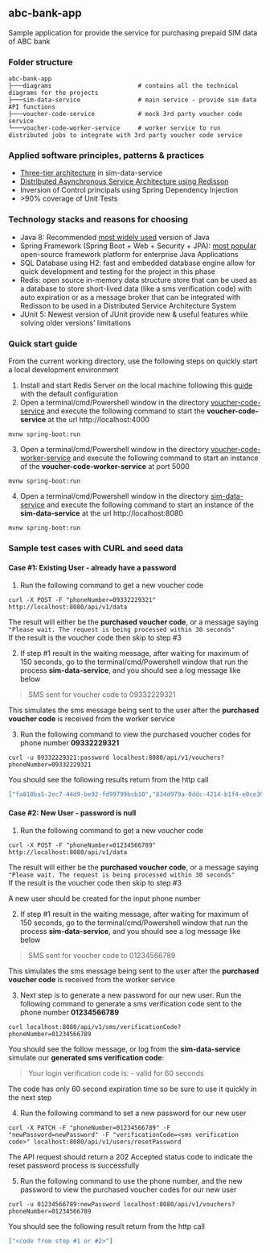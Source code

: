 ## abc-bank-app
Sample application for provide the service for purchasing prepaid SIM data of ABC bank

### Folder structure
```
abc-bank-app
├───diagrams                        # contains all the technical diagrams for the projects
├───sim-data-service                # main service - provide sim data API functions
├───voucher-code-service            # mock 3rd party voucher code service
└───voucher-code-worker-service     # worker service to run distributed jobs to integrate with 3rd party voucher code service
```

### Applied software principles, patterns & practices
* [Three-tier architecture](https://en.wikipedia.org/wiki/Multitier_architecture#Three-tier_architecture) in sim-data-service
* [Distributed Asynchronous Service Architecture using Redisson](https://github.com/redisson/redisson/wiki/9.-distributed-services)
* Inversion of Control principals using Spring Dependency Injection
* \>90% coverage of Unit Tests

### Technology stacks and reasons for choosing
* Java 8: Recommended [most widely used](https://snyk.io/blog/developers-dont-want-to-leave-java-8-as-64-hold-firm-on-their-preferred-release/) version of Java
* Spring Framework (Spring Boot + Web + Security + JPA): [most popular](https://snyk.io/blog/jvm-ecosystem-report-2018-platform-application/) open-source framework platform for enterprise Java Applications
* SQL Database using H2: fast and embedded database engine allow for quick development and testing for the project in this phase
* Redis: open source in-memory data structure store that can be used as a database to store short-lived data (like a sms verification code) with auto expiration or as a message broker that can be integrated with Redisson to be used in a Distributed Service Architecture System
* JUnit 5: Newest version of JUnit provide new & useful features while solving older versions' limitations

### Quick start guide
From the current working directory, use the following steps on quickly start a local development environment

1. Install and start Redis Server on the local machine following this [guide](https://redislabs.com/get-started-with-redis/) with the default configuration
2. Open a terminal/cmd/Powershell window in the directory [voucher-code-service](voucher-code-service) and execute the following command to start the **voucher-code-service** at the url http://localhost:4000
```shell
mvnw spring-boot:run
```
3. Open a terminal/cmd/Powershell window in the directory [voucher-code-worker-service](voucher-code-worker-service) and execute the following command to start an instance of the **voucher-code-worker-service** at port 5000
```shell
mvnw spring-boot:run
```
4. Open a terminal/cmd/Powershell window in the directory [sim-data-service](sim-data-service) and execute the following command to start an instance of the **sim-data-service** at the url http://localhost:8080
```shell
mvnw spring-boot:run
```

### Sample test cases with CURL and seed data

#### Case #1: Existing User - already have a password
1. Run the following command to get a new voucher code
```shell
curl -X POST -F "phoneNumber=09332229321" http://localhost:8080/api/v1/data
```
The result will either be the **purchased voucher code**, or a message saying `"Please wait. The request is being processed within 30 seconds"`  
If the result is the voucher code then skip to step #3

2. If step #1 result in the waiting message, after waiting for maximum of 150 seconds, go to the terminal/cmd/Powershell window that run the process **sim-data-service**, and you should see a log message like below
> SMS sent for voucher code <random code> to 09332229321

This simulates the sms message being sent to the user after the **purchased voucher code** is received from the worker service

3. Run the following command to view the purchased voucher codes for phone number **09332229321**
```shell
curl -u 09332229321:password localhost:8080/api/v1/vouchers?phoneNumber=09332229321
```
You should see the following results return from the http call
```json
["fa810ba5-2ec7-44d9-be92-fd99799bcb10","834d979a-0ddc-4214-b1f4-e0ce39fce330","<code from step #1 or #2>"]
``` 

#### Case #2: New User - password is null
1. Run the following command to get a new voucher code
```shell
curl -X POST -F "phoneNumber=01234566789" http://localhost:8080/api/v1/data
```
The result will either be the **purchased voucher code**, or a message saying `"Please wait. The request is being processed within 30 seconds"`  
If the result is the voucher code then skip to step #3

A new user should be created for the input phone number

2. If step #1 result in the waiting message, after waiting for maximum of 150 seconds, go to the terminal/cmd/Powershell window that run the process **sim-data-service**, and you should see a log message like below
> SMS sent for voucher code <random code> to 01234566789

This simulates the sms message being sent to the user after the **purchased voucher code** is received from the worker service

3. Next step is to generate a new password for our new user. Run the following command to generate a sms verification code sent to the phone number **01234566789**
```shell
curl localhost:8080/api/v1/sms/verificationCode?phoneNumber=01234566789
```
You should see the follow message, or log from the **sim-data-service** simulate our **generated sms verification code**:
> Your login verification code is:<sms verification code> - valid for 60 seconds

The code has only 60 second expiration time so be sure to use it quickly in the next step

4. Run the following command to set a new password for our new user
```shell
curl -X PATCH -F "phoneNumber=01234566789" -F "newPassword=newPassword" -F "verificationCode=<sms verification code>" localhost:8080/api/v1/users/resetPassword
```
The API request should return a 202 Accepted status code to indicate the reset password process is successfully

5. Run the following command to use the phone number, and the new password to view the purchased voucher codes for our new user
```shell
curl -u 01234566789:newPassword localhost:8080/api/v1/vouchers?phoneNumber=01234566789
```
You should see the following result return from the http call
```json
["<code from step #1 or #2>"]
```